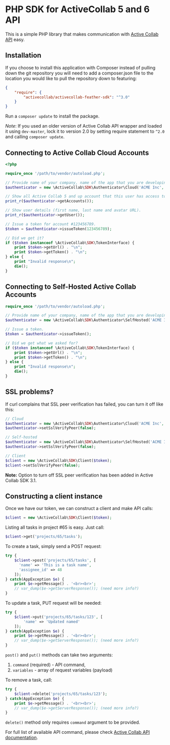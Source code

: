# PHP SDK for ActiveCollab 5 and 6 API

This is a simple PHP library that makes communication with [Active Collab API](https://developers.activecollab.com/api-documentation/index.html) easy.

## Installation

If you choose to install this application with Composer instead of pulling down the git repository you will need to add a composer.json file to the location you would like to pull the repository down to featuring:

```json
{
    "require": {
        "activecollab/activecollab-feather-sdk": "^3.0"
    }
}
```
    
Run a `composer update` to install the package.

*Note*: If you used an older version of Active Collab API wrapper and loaded it using `dev-master`, lock it to version 2.0 by setting require statement to `^2.0` and calling `composer update`.

## Connecting to Active Collab Cloud Accounts

```php
<?php

require_once '/path/to/vendor/autoload.php';

// Provide name of your company, name of the app that you are developing, your email address and password.
$authenticator = new \ActiveCollab\SDK\Authenticator\Cloud('ACME Inc', 'My Awesome Application', 'you@acmeinc.com', 'hard to guess, easy to remember');

// Show all Active Collab 5 and up account that this user has access to.
print_r($authenticator->getAccounts());

// Show user details (first name, last name and avatar URL).
print_r($authenticator->getUser());

// Issue a token for account #123456789.
$token = $authenticator->issueToken(123456789);

// Did we get it?
if ($token instanceof \ActiveCollab\SDK\TokenInterface) {
    print $token->getUrl() . "\n";
    print $token->getToken() . "\n";
} else {
    print "Invalid response\n";
    die();
}
```

## Connecting to Self-Hosted Active Collab Accounts

```php
require_once '/path/to/vendor/autoload.php';

// Provide name of your company, name of the app that you are developing, your email address and password. Last parameter is URL where your Active Collab is installed.
$authenticator = new \ActiveCollab\SDK\Authenticator\SelfHosted('ACME Inc', 'My Awesome Application', 'you@acmeinc.com', 'hard to guess, easy to remember', 'https://my.company.com/projects');

// Issue a token.
$token = $authenticator->issueToken();

// Did we get what we asked for?
if ($token instanceof \ActiveCollab\SDK\TokenInterface) {
    print $token->getUrl() . "\n";
    print $token->getToken() . "\n";
} else {
    print "Invalid response\n";
    die();
}
```

## SSL problems?

If curl complains that SSL peer verification has failed, you can turn it off like this:

```php
// Cloud
$authenticator = new \ActiveCollab\SDK\Authenticator\Cloud('ACME Inc', 'My Awesome Application', 'you@acmeinc.com', 'hard to guess, easy to remember', false);
$authenticator->setSslVerifyPeer(false);

// Self-hosted
$authenticator = new \ActiveCollab\SDK\Authenticator\SelfHosted('ACME Inc', 'My Awesome Application', 'you@acmeinc.com', 'hard to guess, easy to remember', 'https://my.company.com/projects', false);
$authenticator->setSslVerifyPeer(false);

// Client
$client = new \ActiveCollab\SDK\Client($token);
$client->setSslVerifyPeer(false);
```

**Note:** Option to turn off SSL peer verification has been added in Active Collab SDK 3.1.

## Constructing a client instance

Once we have our token, we can construct a client and make API calls:

```php
$client = new \ActiveCollab\SDK\Client($token);
```

Listing all tasks in project #65 is easy. Just call:

```php
$client->get('projects/65/tasks');
```

To create a task, simply send a POST request:

```php
try {
    $client->post('projects/65/tasks', [
      'name' => 'This is a task name',
      'assignee_id' => 48
    ]);
} catch(AppException $e) {
    print $e->getMessage() . '<br><br>';
    // var_dump($e->getServerResponse()); (need more info?)
}
```

To update a task, PUT request will be needed:

```php
try {
    $client->put('projects/65/tasks/123', [
        'name' => 'Updated named'
    ]);
} catch(AppException $e) {
    print $e->getMessage() . '<br><br>';
    // var_dump($e->getServerResponse()); (need more info?)
}
```

``post()`` and ``put()`` methods can take two arguments:

1. ``command`` (required) - API command,
3. ``variables`` - array of request variables (payload)

To remove a task, call:

```php
try {
    $client->delete('projects/65/tasks/123');
} catch(AppException $e) {
    print $e->getMessage() . '<br><br>';
    // var_dump($e->getServerResponse()); (need more info?)
}
```

``delete()`` method only requires ``command`` argument to be provided.

For full list of available API command, please check [Active Collab API documentation](https://developers.activecollab.com/api-documentation/).
